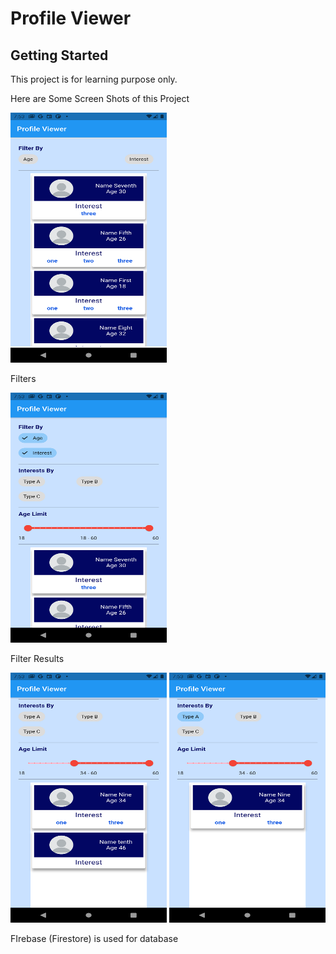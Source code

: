 # Profile Viewer

## Getting Started

This project is for learning purpose only.

Here are Some Screen Shots of this Project

<img src="assets/images/firstPage.png" height="400" width="250"></img>

Filters

<img src="assets/images/secondPage.png" height="400" width="250"></img>

Filter Results

<img src="assets/images/thirdPage.png" height="400" width="250">    </img><img src="assets/images/fourthPage.png" height="400" width="250"></img>


FIrebase (Firestore) is used for database
